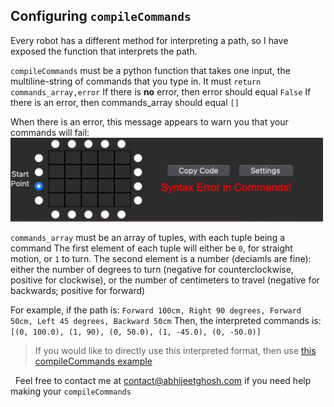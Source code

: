 ## Configuring `compileCommands`
Every robot has a different method for interpreting a path, so I have exposed the function that interprets the path.

`compileCommands` must be a python function that takes one input, the multiline-string of commands that you type in.
It must `return commands_array,error`
If there is **no** error, then error should equal `False`
If there is an error, then commands_array should equal `[]`

When there is an error, this message appears to warn you that your commands will fail: \
<img width="500" alt="syntax_error_screenshot" src="syntax_errors.jpg">


`commands_array` must be an array of tuples, with each tuple being a command 
The first element of each tuple will either be `0`, for straight motion, or `1` to turn.
The second element is a number (deciamls are fine): either the number of degrees to turn (negative for counterclockwise, positive for clockwise), or the number of centimeters to travel (negative for backwards; positive for forward)

For example, if the path is:
`Forward 100cm, Right 90 degrees, Forward 50cm, Left 45 degrees, Backward 50cm`
Then, the interpreted commands is:
`[(0, 100.0), (1, 90), (0, 50.0), (1, -45.0), (0, -50.0)]`
> If you would like to directly use this interpreted format, then use [this compileCommands example](examples/compileCommands_example_1.py)

 &nbsp;
Feel free to contact me at [contact@abhijeetghosh.com](mailto:contact@abhijeetghosh.com) if you need help making your `compileCommands`
